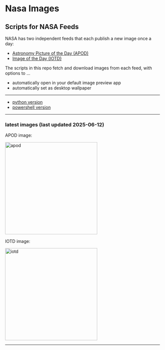 # Nasa Images

## Scripts for NASA Feeds

NASA has two independent feeds that each publish a new image once a day:

- [Astronomy Picture of the Day (APOD)](https://apod.nasa.gov/apod/)
- [Image of the Day (IOTD)](https://www.nasa.gov/image-of-the-day/)

The scripts in this repo fetch and download images from each feed, with options to ...

- automatically open in your default image preview app
- automatically set as desktop wallpaper

---

- [python version](./python/README.md)
- [powershell version](./powershell/README.md)

---

### latest images (last updated 2025-06-12)

APOD image:

<a href="https://apod.nasa.gov/apod/image/2506/TSE2023-Comp48-2a.jpg"><img alt="apod" src="https://apod.nasa.gov/apod/image/2506/TSE2023-Comp48-2a.jpg" height="300" /></a>

IOTD image:

<a href="https://www.nasa.gov/wp-content/uploads/2025/06/ksc-2013-3063orig.jpg"><img alt="iotd" src="https://www.nasa.gov/wp-content/uploads/2025/06/ksc-2013-3063orig.jpg" height="300" /></a>

---
